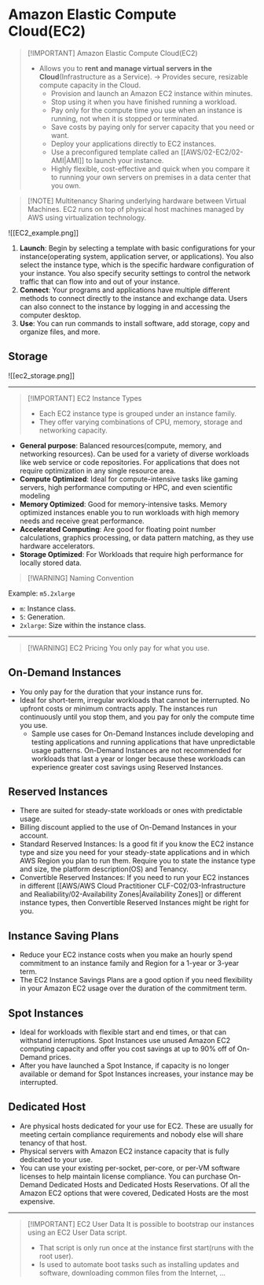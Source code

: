 # Amazon Elastic Compute Cloud(EC2)

> [!IMPORTANT] Amazon Elastic Compute Cloud(EC2)
> - Allows you to **rent and manage virtual servers in the Cloud**(Infrastructure as a Service). -> Provides secure, resizable compute capacity in the Cloud.
> 	- Provision and launch an Amazon EC2 instance within minutes.
> 	- Stop using it when you have finished running a workload.
> 	- Pay only for the compute time you use when an instance is running, not when it is stopped or terminated.
> 	- Save costs by paying only for server capacity that you need or want.
> 	- Deploy your applications directly to EC2 instances.
> 	- Use a preconfigured template called an [[AWS/02-EC2/02-AMI|AMI]] to launch your instance.
> 	- Highly flexible, cost-effective and quick when you compare it to running your own servers on premises in a data center that you own.


> [!NOTE] Multitenancy
> Sharing underlying hardware between Virtual Machines. EC2 runs on top of physical host machines managed by AWS using virtualization technology.

![[EC2_example.png]]

1. **Launch**: Begin by selecting a template with basic configurations for your instance(operating system, application server, or applications). You also select the instance type, which is the specific hardware configuration of your instance. You also specify security settings to control the network traffic that can flow into and out of your instance.
2. **Connect**: Your programs and applications have multiple different methods to connect directly to the instance and exchange data. Users can also connect to the instance by logging in and accessing the computer desktop.
3. **Use**: You can run commands to install software, add storage, copy and organize files, and more.
## Storage

![[ec2_storage.png]]

---

> [!IMPORTANT] EC2 Instance Types
> - Each EC2 instance type is grouped under an instance family.
> - They offer varying combinations of CPU, memory, storage and networking capacity.

- **General purpose**: Balanced resources(compute, memory, and networking resources). Can be used for a variety of diverse workloads like web service or code repositories. For applications that does not require optimization in any single resource area.
- **Compute Optimized**: Ideal for compute-intensive tasks like gaming servers, high performance computing or HPC, and even scientific modeling
- **Memory Optimized**: Good for memory-intensive tasks. Memory optimized instances enable you to run workloads with high memory needs and receive great performance.
- **Accelerated Computing**: Are good for floating point number calculations, graphics processing, or data pattern matching, as they use hardware accelerators.
- **Storage Optimized**: For Workloads that require high performance for locally stored data.

> [!WARNING] Naming Convention

 Example: `m5.2xlarge`
 - `m`: Instance class.
 - `5`: Generation.
 - `2xlarge`: Size within the instance class.

---

> [!WARNING] EC2 Pricing
> You only pay for what you use.
## On-Demand Instances
- You only pay for the duration that your instance runs for.
- Ideal for short-term, irregular workloads that cannot be interrupted. No upfront costs or minimum contracts apply. The instances run continuously until you stop them, and you pay for only the compute time you use.  
  - Sample use cases for On-Demand Instances include developing and testing applications and running applications that have unpredictable usage patterns. On-Demand Instances are not recommended for workloads that last a year or longer because these workloads can experience greater cost savings using Reserved Instances.

## Reserved Instances
- There are suited for steady-state workloads or ones with predictable usage.
- Billing discount applied to the use of On-Demand Instances in your account.
- Standard Reserved Instances: Is a good fit if you know the EC2 instance type and size you need for your steady-state applications and in which AWS Region you plan to run them. Require you to state the instance type and size, the platform description(OS) and Tenancy.
- Convertible Reserved Instances: If you need to run your EC2 instances in different [[AWS/AWS Cloud Practitioner CLF-C02/03-Infrastructure and Realiability/02-Availability Zones|Availability Zones]] or different instance types, then Convertible Reserved Instances might be right for you.

## Instance Saving Plans
- Reduce your EC2 instance costs when you make an hourly spend commitment to an instance family and Region for a 1-year or 3-year term.
- The EC2 Instance Savings Plans are a good option if you need flexibility in your Amazon EC2 usage over the duration of the commitment term.

## Spot Instances
- Ideal for workloads with flexible start and end times, or that can withstand interruptions. Spot Instances use unused Amazon EC2 computing capacity and offer you cost savings at up to 90% off of On-Demand prices.
- After you have launched a Spot Instance, if capacity is no longer available or demand for Spot Instances increases, your instance may be interrupted.

## Dedicated Host
- Are physical hosts dedicated for your use for EC2. These are usually for meeting certain compliance requirements and nobody else will share tenancy of that host.
- Physical servers with Amazon EC2 instance capacity that is fully dedicated to your use. 
- You can use your existing per-socket, per-core, or per-VM software licenses to help maintain license compliance. You can purchase On-Demand Dedicated Hosts and Dedicated Hosts Reservations. Of all the Amazon EC2 options that were covered, Dedicated Hosts are the most expensive.

---

> [!IMPORTANT] EC2 User Data
> It is possible to bootstrap our instances using an EC2 User Data script.
> - That script is only run once at the instance first start(runs with the root user).
> - Is used to automate boot tasks such as installing updates and software, downloading common files from the Internet, ...

